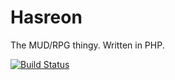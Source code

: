 Hasreon
======================

The MUD/RPG thingy. Written in PHP.

[![Build Status](https://travis-ci.org/picoknow/Hasreon.svg?branch=master)](https://travis-ci.org/picoknow/Hasreon)
